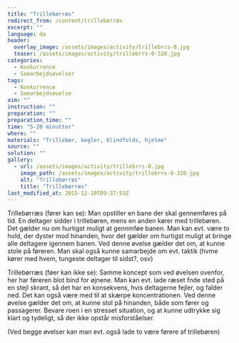 ```yaml
---
title: "Trillebørræs"
redirect_from: /content/trillebørræs
excerpt: ""
language: da
header:
  overlay_image: /assets/images/activity/trillebrrs-0.jpg
  teaser: /assets/images/activity/trillebrrs-0-320.jpg
categories:
  - Konkurrence
  - Samarbejdsøvelser
tags:
  - Konkurrence
  - Samarbejdsøvelse
aim: ""
instruction: ""
preparation: ""
preparation_time: ""
time: "5-20 minutter"
where: ""
materials: "Trillebør, kegler, blindfolds, hjelme"
source: ""
solution: ""
gallery:
  - url: /assets/images/activity/trillebrrs-0.jpg
    image_path: /assets/images/activity/trillebrrs-0-320.jpg
    alt: "Trillebørræs"
    title: "Trillebørræs"
last_modified_at: 2015-12-10T09:37:53Z
---
```

Trillebørræs (fører kan se): Man opstiller en bane der skal gennemføres på tid. En deltager sidder i trillebøren, mens en anden kører med trillebøren. Det gælder nu om hurtigst muligt at gennmføe banen. Man kan evt. være to hold, der dyster mod hinanden, hvor det gælder om hurtigst muligt at bringe alle deltagere igennem banen. Ved denne øvelse gælder det om, at kunne stole på føreren. Man skal også kunne samarbejde om evt. taktik (hvme kører med hvem, tungeste deltager til sidst?, osv)

Trillebørræs (føer kan ikke se): Samme koncept som ved øvelsen ovenfor, her har føreren blot bind for øjnene. Man kan evt. lade ræset fnde sted på en stejl skrant, så det har en konsekvens, hvis deltagerne fejler, og falder ned. Det kan også være med til at skærpe koncentrationen. Ved denne øvelse gælder det om, at kunne stol på hinanden, både som fører og passagerer. Bevare roen i en stresset situation, og at kunne udtrykke sig klart og tydeligt, så der ikke opstår misforståelser.

(Ved begge øvelser kan man evt. også lade to være førere af trillebøren)

